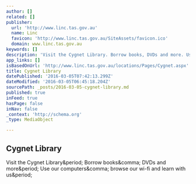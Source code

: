 ```yaml
---
author: []
related: []
publisher:
  url: 'http://www.linc.tas.gov.au'
  name: Linc
  favicon: 'http://www.linc.tas.gov.au/SiteAssets/favicon.ico'
  domain: www.linc.tas.gov.au
keywords: []
description: 'Visit the Cygnet Library. Borrow books, DVDs and more. Use our computers, browse our wi-fi and learn with us.'
app_links: []
isBasedOnUrl: 'http://www.linc.tas.gov.au/locations/Pages/Cygnet.aspx'
title: Cygnet Library
datePublished: '2016-03-05T07:42:13.299Z'
dateModified: '2016-03-05T06:45:18.204Z'
sourcePath: _posts/2016-03-05-cygnet-library.md
published: true
inFeed: true
hasPage: false
inNav: false
_context: 'http://schema.org'
_type: MediaObject

---
```

<article style=""><h1>Cygnet Library</h1><p>Visit the Cygnet Library&amp;period; Borrow books&amp;comma; DVDs and more&amp;period; Use our computers&amp;comma; browse our wi-fi and learn with us&amp;period;</p></article>